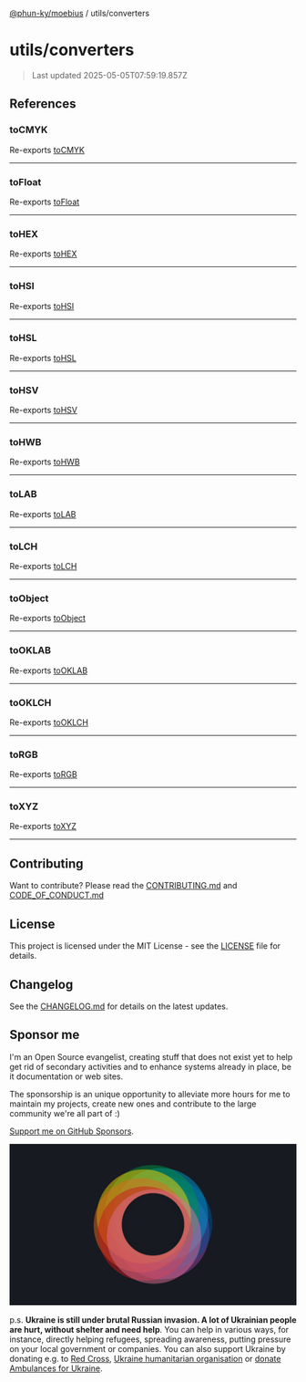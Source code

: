 [@phun-ky/moebius](../README.md) / utils/converters

# utils/converters

> Last updated 2025-05-05T07:59:19.857Z

##

## References

### toCMYK

Re-exports [toCMYK](converters/to-cmyk.md#tocmyk)

---

### toFloat

Re-exports [toFloat](converters/to-float.md#tofloat)

---

### toHEX

Re-exports [toHEX](converters/to-hex.md#tohex)

---

### toHSI

Re-exports [toHSI](converters/to-hsi.md#tohsi)

---

### toHSL

Re-exports [toHSL](converters/to-hsl.md#tohsl)

---

### toHSV

Re-exports [toHSV](converters/to-hsv.md#tohsv)

---

### toHWB

Re-exports [toHWB](converters/to-hwb.md#tohwb)

---

### toLAB

Re-exports [toLAB](converters/to-lab.md#tolab)

---

### toLCH

Re-exports [toLCH](converters/to-lch.md#tolch)

---

### toObject

Re-exports [toObject](converters/to-object.md#toobject)

---

### toOKLAB

Re-exports [toOKLAB](converters/to-oklab.md#tooklab)

---

### toOKLCH

Re-exports [toOKLCH](converters/to-oklch.md#tooklch)

---

### toRGB

Re-exports [toRGB](converters/to-rgb.md#torgb)

---

### toXYZ

Re-exports [toXYZ](converters/to-xyz.md#toxyz)

---

## Contributing

Want to contribute? Please read the [CONTRIBUTING.md](https://github.com/phun-ky/moebius/blob/main/CONTRIBUTING.md) and [CODE_OF_CONDUCT.md](https://github.com/phun-ky/moebius/blob/main/CODE_OF_CONDUCT.md)

## License

This project is licensed under the MIT License - see the [LICENSE](https://github.com/phun-ky/moebius/blob/main/LICENSE) file for details.

## Changelog

See the [CHANGELOG.md](https://github.com/phun-ky/moebius/blob/main/CHANGELOG.md) for details on the latest updates.

## Sponsor me

I'm an Open Source evangelist, creating stuff that does not exist yet to help get rid of secondary activities and to enhance systems already in place, be it documentation or web sites.

The sponsorship is an unique opportunity to alleviate more hours for me to maintain my projects, create new ones and contribute to the large community we're all part of :)

[Support me on GitHub Sponsors](https://github.com/sponsors/phun-ky).

![logo](https://github.com/phun-ky/moebius/blob/main/public/images/logo/logo-ring.png?raw=true)

p.s. **Ukraine is still under brutal Russian invasion. A lot of Ukrainian people are hurt, without shelter and need help**. You can help in various ways, for instance, directly helping refugees, spreading awareness, putting pressure on your local government or companies. You can also support Ukraine by donating e.g. to [Red Cross](https://www.icrc.org/en/donate/ukraine), [Ukraine humanitarian organisation](https://savelife.in.ua/en/donate-en/#donate-army-card-weekly) or [donate Ambulances for Ukraine](https://www.gofundme.com/f/help-to-save-the-lives-of-civilians-in-a-war-zone).

